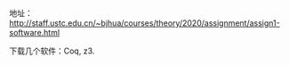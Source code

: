 地址：http://staff.ustc.edu.cn/~bjhua/courses/theory/2020/assignment/assign1-software.html

下载几个软件：Coq, z3.